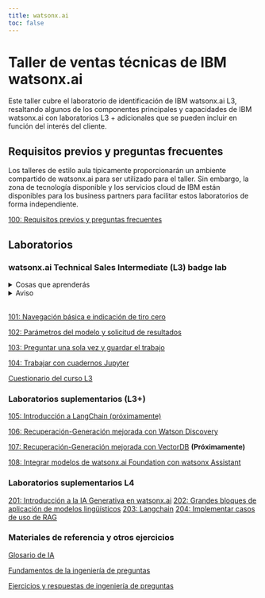 ```yaml
---
title: watsonx.ai
toc: false
---
```

# Taller de ventas técnicas de IBM watsonx.ai

Este taller cubre el laboratorio de identificación de IBM watsonx.ai L3, resaltando algunos de los componentes principales y capacidades de IBM watsonx.ai con laboratorios L3 + adicionales que se pueden incluir en función del interés del cliente.

## Requisitos previos y preguntas frecuentes

Los talleres de estilo aula típicamente proporcionarán un ambiente compartido de watsonx.ai para ser utilizado para el taller. Sin embargo, la zona de tecnología disponible y los servicios cloud de IBM están disponibles para los business partners para facilitar estos laboratorios de forma independiente.

[100: Requisitos previos y preguntas frecuentes](/watsonx/watsonxai/100)

## Laboratorios

### watsonx.ai Technical Sales Intermediate (L3) badge lab

<details>
  <summary>Cosas que aprenderás</summary>

  * La interfaz de usuario de Prompt Lab basada en la web watsonx.ai, que incluye una interfaz estructurada y de forma libre, indicaciones de muestra, paneles de información del modelo y panel de parámetros del modelo.
   * Fortalezas y debilidades de los diferentes modelos.
   * Una descripción general de los parámetros del modelo y cómo influyen en la producción.
   * Disparo cero frente a pocos disparos
   * Uso de indicaciones para generar resultados específicos
   * Guardar mensajes y sesiones de mensajes
   * Restaurar un mensaje a un estado anterior a través del historial de mensajes
   * Guardar mensajes en un cuaderno Jupyter y trabajar con el cuaderno Jupyter
</details>

<details>
<summary>Aviso</summary>

Watsonx.ai se está desarrollando y lanzando de forma ágil, lo que puede dar lugar a que algunas de las capturas de pantalla de laboratorio tengan un aspecto ligeramente diferente de lo que se ve en la interfaz de usuario.  Puede que notes las siguientes diferencias:

- Modelos de base adicionales en la lista de la biblioteca
- Ajustes en la interfaz de usuario (ubicación de los botones, texto/etiquetas para varios campos) 
- Pestañas/botones adicionales (especialmente cuando se publique Tuning Studio).

Ninguno de los cambios mencionados debería afectar a los laboratorios de este documento.  Sin embargo, hay algunos cambios posibles que comprometerían la integridad del laboratorio:

- El ajuste continuo de los modelos de cimentación puede dar lugar a resultados variados.
- Las actualizaciones del texto predeterminado de las preguntas de ejemplo pueden cambiar. El texto original de todos los mensajes se ha incluido en el documento del laboratorio por si necesita copiarlo y pegarlo en la interfaz de usuario.
</details>

<br />

[101: Navegación básica e indicación de tiro cero](/watsonx/watsonxai/101)

[102: Parámetros del modelo y solicitud de resultados](/watsonx/watsonxai/102)

[103: Preguntar una sola vez y guardar el trabajo](/watsonx/watsonxai/103)

[104: Trabajar con cuadernos Jupyter](/watsonx/watsonxai/104)

[Cuestionario del curso L3](https://learn.ibm.com/course/view.php?id=13452)

### Laboratorios suplementarios (L3+)

[105: Introducción a LangChain (próximamente)](/watsonx/watsonxai/105)

[106: Recuperación-Generación mejorada con Watson Discovery](/watsonx/watsonxai/106)

[107: Recuperación-Generación mejorada con VectorDB](/watsonx/watsonxai/107) **(Próximamente)**

[108: Integrar modelos de watsonx.ai Foundation con watsonx Assistant](/watsonx/watsonxai/108)

### Laboratorios suplementarios L4

[201: Introducción a la IA Generativa en watsonx.ai](/watsonx/watsonxai/level-4/201)
[202: Grandes bloques de aplicación de modelos lingüísticos](/watsonx/watsonxai/level-4/202)
[203: Langchain](/watsonx/watsonxai/level-4/201)
[204: Implementar casos de uso de RAG](/watsonx/watsonxai/level-4/202)

### Materiales de referencia y otros ejercicios
[Glosario de IA](/watsonx/watsonxai/ref100)

[Fundamentos de la ingeniería de preguntas](/watsonx/watsonxai/ref101)

[Ejercicios y respuestas de ingeniería de preguntas](/watsonx/watsonxai/ref102)
